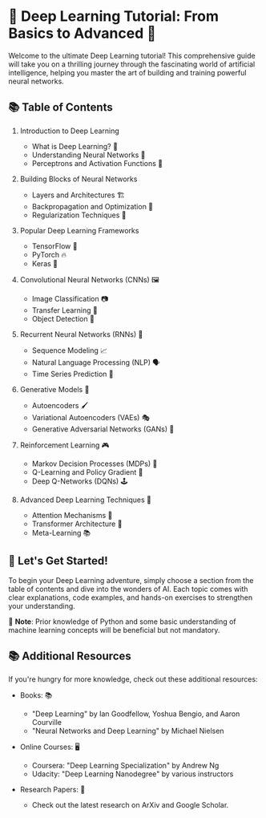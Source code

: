 
# 🚀 Deep Learning Tutorial: From Basics to Advanced 🧠

Welcome to the ultimate Deep Learning tutorial! This comprehensive guide will take you on a thrilling journey through the fascinating world of artificial intelligence, helping you master the art of building and training powerful neural networks.

## 📚 Table of Contents

1.  Introduction to Deep Learning
    
    -   What is Deep Learning? 🤔
    -   Understanding Neural Networks 🧠
    -   Perceptrons and Activation Functions 🌟
2.  Building Blocks of Neural Networks
    
    -   Layers and Architectures 🏗️
    -   Backpropagation and Optimization 🔄
    -   Regularization Techniques 📝
3.  Popular Deep Learning Frameworks
    
    -   TensorFlow 🤖
    -   PyTorch 🔥
    -   Keras 🐍
4.  Convolutional Neural Networks (CNNs) 🖼️
    
    -   Image Classification 📷
    -   Transfer Learning 🔄
    -   Object Detection 🎯
5.  Recurrent Neural Networks (RNNs) 🔄
    
    -   Sequence Modeling 📈
    -   Natural Language Processing (NLP) 🗣️
    -   Time Series Prediction 📅
6.  Generative Models 🎨
    
    -   Autoencoders 🖌️
    -   Variational Autoencoders (VAEs) 🎭
    -   Generative Adversarial Networks (GANs) 👥
7.  Reinforcement Learning 🎮
    
    -   Markov Decision Processes (MDPs) 🎲
    -   Q-Learning and Policy Gradient 🔄
    -   Deep Q-Networks (DQNs) 🕹️
8.  Advanced Deep Learning Techniques 🌟
    
    -   Attention Mechanisms 🧠
    -   Transformer Architecture 🤖
    -   Meta-Learning 📚

## 🎉 Let's Get Started!

To begin your Deep Learning adventure, simply choose a section from the table of contents and dive into the wonders of AI. Each topic comes with clear explanations, code examples, and hands-on exercises to strengthen your understanding.

📝 **Note**: Prior knowledge of Python and some basic understanding of machine learning concepts will be beneficial but not mandatory.

## 📚 Additional Resources

If you're hungry for more knowledge, check out these additional resources:

-   Books: 📚
    
    -   "Deep Learning" by Ian Goodfellow, Yoshua Bengio, and Aaron Courville
    -   "Neural Networks and Deep Learning" by Michael Nielsen
    
-   Online Courses: 🖥️
    
    -   Coursera: "Deep Learning Specialization" by Andrew Ng
    -   Udacity: "Deep Learning Nanodegree" by various instructors

-   Research Papers: 📑
    
    -   Check out the latest research on ArXiv and Google Scholar.

